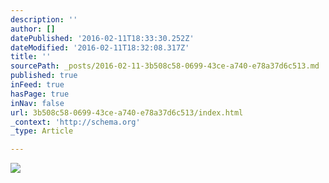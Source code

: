 ```yaml
---
description: ''
author: []
datePublished: '2016-02-11T18:33:30.252Z'
dateModified: '2016-02-11T18:32:08.317Z'
title: ''
sourcePath: _posts/2016-02-11-3b508c58-0699-43ce-a740-e78a37d6c513.md
published: true
inFeed: true
hasPage: true
inNav: false
url: 3b508c58-0699-43ce-a740-e78a37d6c513/index.html
_context: 'http://schema.org'
_type: Article

---
```

![](https://the-grid-user-content.s3-us-west-2.amazonaws.com/2fa12ea8-eebf-4bde-bf04-658d0778a7d7.png)